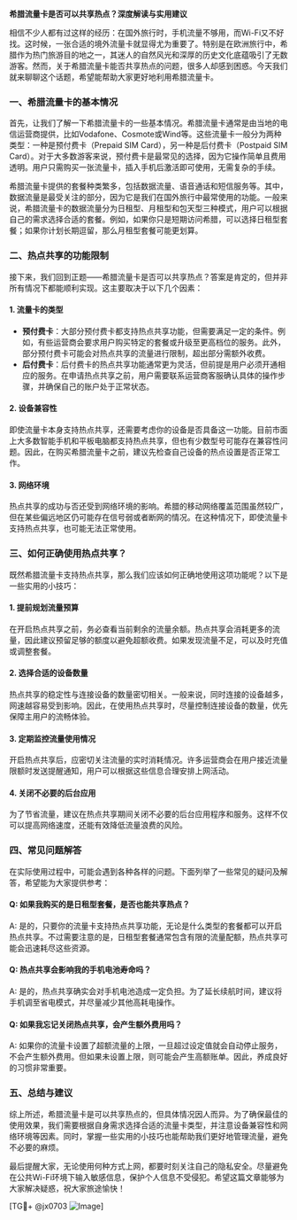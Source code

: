 **希腊流量卡是否可以共享热点？深度解读与实用建议**

相信不少人都有过这样的经历：在国外旅行时，手机流量不够用，而Wi-Fi又不好找。这时候，一张合适的境外流量卡就显得尤为重要了。特别是在欧洲旅行中，希腊作为热门旅游目的地之一，其迷人的自然风光和深厚的历史文化底蕴吸引了无数游客。然而，关于希腊流量卡能否共享热点的问题，很多人却感到困惑。今天我们就来聊聊这个话题，希望能帮助大家更好地利用希腊流量卡。

### 一、希腊流量卡的基本情况

首先，让我们了解一下希腊流量卡的一些基本情况。希腊流量卡通常是由当地的电信运营商提供，比如Vodafone、Cosmote或Wind等。这些流量卡一般分为两种类型：一种是预付费卡（Prepaid SIM Card），另一种是后付费卡（Postpaid SIM Card）。对于大多数游客来说，预付费卡是最常见的选择，因为它操作简单且费用透明。用户只需购买一张流量卡，插入手机后激活即可使用，无需复杂的手续。

希腊流量卡提供的套餐种类繁多，包括数据流量、语音通话和短信服务等。其中，数据流量是最受关注的部分，因为它是我们在国外旅行中最常使用的功能。一般来说，希腊流量卡的数据流量分为日租型、月租型和包天型三种模式，用户可以根据自己的需求选择合适的套餐。例如，如果你只是短期访问希腊，可以选择日租型套餐；如果你计划长期逗留，那么月租型套餐可能更划算。

### 二、热点共享的功能限制

接下来，我们回到正题——希腊流量卡是否可以共享热点？答案是肯定的，但并非所有情况下都能顺利实现。这主要取决于以下几个因素：

#### 1. **流量卡的类型**
   - **预付费卡**：大部分预付费卡都支持热点共享功能，但需要满足一定的条件。例如，有些运营商会要求用户购买特定的套餐或升级至更高档位的服务。此外，部分预付费卡可能会对热点共享的流量进行限制，超出部分需额外收费。
   - **后付费卡**：后付费卡的热点共享功能通常更为灵活，但前提是用户必须开通相应的服务。在申请热点共享之前，用户需要联系运营商客服确认具体的操作步骤，并确保自己的账户处于正常状态。

#### 2. **设备兼容性**
   即使流量卡本身支持热点共享，还需要考虑你的设备是否具备这一功能。目前市面上大多数智能手机和平板电脑都支持热点共享，但也有少数型号可能存在兼容性问题。因此，在购买希腊流量卡之前，建议先检查自己设备的热点设置是否正常工作。

#### 3. **网络环境**
   热点共享的成功与否还受到网络环境的影响。希腊的移动网络覆盖范围虽然较广，但在某些偏远地区仍可能存在信号弱或者断网的情况。在这种情况下，即使流量卡支持热点共享，也可能无法正常使用。

### 三、如何正确使用热点共享？

既然希腊流量卡支持热点共享，那么我们应该如何正确地使用这项功能呢？以下是一些实用的小技巧：

#### 1. **提前规划流量预算**
   在开启热点共享之前，务必查看当前剩余的流量余额。热点共享会消耗更多的流量，因此建议预留足够的额度以避免超额收费。如果发现流量不足，可以及时充值或调整套餐。

#### 2. **选择合适的设备数量**
   热点共享的稳定性与连接设备的数量密切相关。一般来说，同时连接的设备越多，网速越容易受到影响。因此，在使用热点共享时，尽量控制连接设备的数量，优先保障主用户的流畅体验。

#### 3. **定期监控流量使用情况**
   开启热点共享后，应密切关注流量的实时消耗情况。许多运营商会在用户接近流量限额时发送提醒通知，用户可以根据这些信息合理安排上网活动。

#### 4. **关闭不必要的后台应用**
   为了节省流量，建议在热点共享期间关闭不必要的后台应用程序和服务。这样不仅可以提高网络速度，还能有效降低流量浪费的风险。

### 四、常见问题解答

在实际使用过程中，可能会遇到各种各样的问题。下面列举了一些常见的疑问及解答，希望能为大家提供参考：

#### Q: 如果我购买的是日租型套餐，是否也能共享热点？
A: 是的，只要你的流量卡支持热点共享功能，无论是什么类型的套餐都可以开启热点共享。不过需要注意的是，日租型套餐通常包含有限的流量配额，热点共享可能会迅速耗尽这些资源。

#### Q: 热点共享会影响我的手机电池寿命吗？
A: 是的，热点共享确实会对手机电池造成一定负担。为了延长续航时间，建议将手机调至省电模式，并尽量减少其他高耗电操作。

#### Q: 如果我忘记关闭热点共享，会产生额外费用吗？
A: 如果你的流量卡设置了超额流量的上限，一旦超过设定值就会自动停止服务，不会产生额外费用。但如果未设置上限，则可能会产生高额账单。因此，养成良好的习惯非常重要。

### 五、总结与建议

综上所述，希腊流量卡是可以共享热点的，但具体情况因人而异。为了确保最佳的使用效果，我们需要根据自身需求选择合适的流量卡类型，并注意设备兼容性和网络环境等因素。同时，掌握一些实用的小技巧也能帮助我们更好地管理流量，避免不必要的麻烦。

最后提醒大家，无论使用何种方式上网，都要时刻关注自己的隐私安全。尽量避免在公共Wi-Fi环境下输入敏感信息，保护个人信息不受侵犯。希望这篇文章能够为大家解决疑惑，祝大家旅途愉快！

[TG💪+ @jx0703 ![Image](https://github.com/user-attachments/assets/dbca1d08-cadb-493c-b0ec-ad6f7a83f270)]